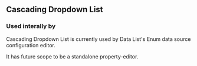 ﻿## Cascading Dropdown List

### Used interally by

Cascading Dropdown List is currently used by Data List's Enum data source configuration editor.

It has future scope to be a standalone property-editor.
